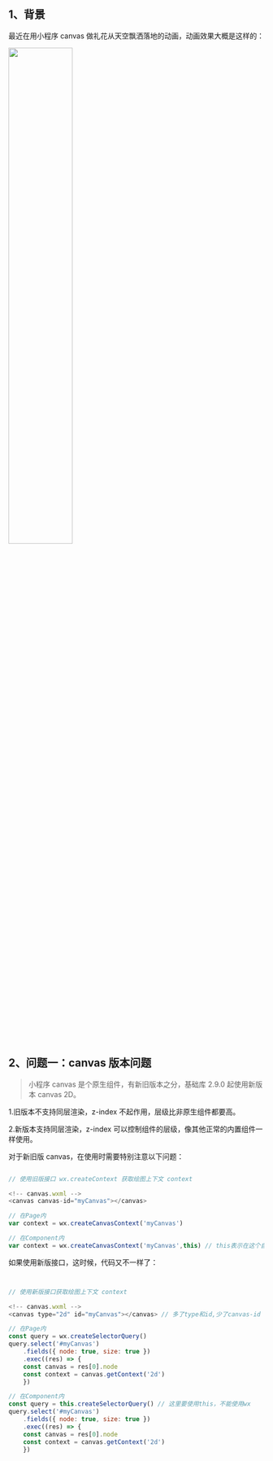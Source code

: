 ## 1、背景

最近在用小程序 canvas 做礼花从天空飘洒落地的动画，动画效果大概是这样的：

<img src="https://user-images.githubusercontent.com/9975520/123826304-3bcfd300-d932-11eb-88e6-d5927f035275.png" width = "50%" height = "50%" align=center />

## 2、问题一：canvas 版本问题

> 小程序 canvas 是个原生组件，有新旧版本之分，基础库 2.9.0 起使用新版本 canvas 2D。

1.旧版本不支持同层渲染，z-index 不起作用，层级比非原生组件都要高。

2.新版本支持同层渲染，z-index 可以控制组件的层级，像其他正常的内置组件一样使用。

对于新旧版 canvas，在使用时需要特别注意以下问题：

```js

// 使用旧版接口 wx.createContext 获取绘图上下文 context

<!-- canvas.wxml -->
<canvas canvas-id="myCanvas"></canvas>

// 在Page内
var context = wx.createCanvasContext('myCanvas')

// 在Component内
var context = wx.createCanvasContext('myCanvas',this) // this表示在这个自定义组件下查找，不可缺少

```

如果使用新版接口，这时候，代码又不一样了：

```js


// 使用新版接口获取绘图上下文 context

<!-- canvas.wxml -->
<canvas type="2d" id="myCanvas"></canvas> // 多了type和id,少了canvas-id

// 在Page内
const query = wx.createSelectorQuery()
query.select('#myCanvas')
    .fields({ node: true, size: true })
    .exec((res) => {
    const canvas = res[0].node
    const context = canvas.getContext('2d')
    })

// 在Component内
const query = this.createSelectorQuery() // 这里要使用this，不能使用wx
query.select('#myCanvas')
    .fields({ node: true, size: true })
    .exec((res) => {
    const canvas = res[0].node
    const context = canvas.getContext('2d')
    })

```
